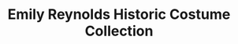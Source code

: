 ---
layout: repo
title: "Emily Reynolds Historic Costume Collection"
id: 6217
permalink: repos/6217/
---